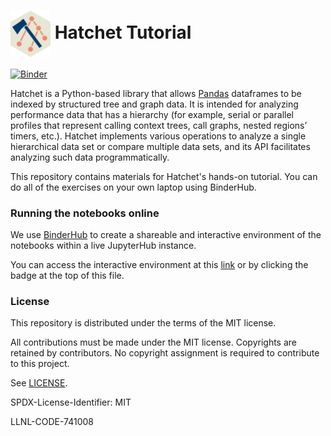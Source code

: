 # <img src="https://raw.githubusercontent.com/hatchet/hatchet/develop/logo-hex.png"  width="64" valign="middle" alt="hatchet"/> Hatchet Tutorial

[![Binder](https://mybinder.org/badge_logo.svg)](https://mybinder.org/v2/gh/hatchet/hatchet-tutorial/main)

Hatchet is a Python-based library that allows [Pandas](https://pandas.pydata.org) dataframes to be indexed by structured tree and graph data. It is intended for analyzing performance data that has a hierarchy (for example, serial or parallel profiles that represent calling context trees, call graphs, nested regions’ timers, etc.). Hatchet implements various operations to analyze a single hierarchical data set or compare multiple data sets, and its API facilitates analyzing such data programmatically.

This repository contains materials for Hatchet's hands-on tutorial. You can do
all of the exercises on your own laptop using BinderHub.


### Running the notebooks online

We use [BinderHub](https://mybinder.org) to create a shareable and interactive
environment of the notebooks within a live JupyterHub instance.

You can access the interactive environment at this
[link](https://mybinder.org/v2/gh/hatchet/hatchet-tutorial)
or by clicking the badge at the top of this file.


### License

This repository is distributed under the terms of the MIT license.

All contributions must be made under the MIT license.  Copyrights are retained
by contributors. No copyright assignment is required to contribute to this
project.

See [LICENSE](https://github.com/hatchet/hatchet-tutorial/blob/main/LICENSE).

SPDX-License-Identifier: MIT

LLNL-CODE-741008
